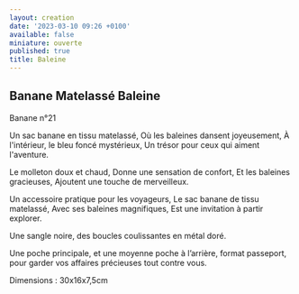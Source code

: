 ```yaml
---
layout: creation
date: '2023-03-10 09:26 +0100'
available: false
miniature: ouverte
published: true
title: Baleine
---
```

## Banane Matelassé Baleine

Banane n°21

Un sac banane en tissu matelassé,
Où les baleines dansent joyeusement,
À l'intérieur, le bleu foncé mystérieux,
Un trésor pour ceux qui aiment l'aventure.

Le molleton doux et chaud,
Donne une sensation de confort,
Et les baleines gracieuses,
Ajoutent une touche de merveilleux.

Un accessoire pratique pour les voyageurs,
Le sac banane de tissu matelassé,
Avec ses baleines magnifiques,
Est une invitation à partir explorer.


Une sangle noire, des boucles coulissantes en métal doré.

Une poche principale, et une moyenne poche à l’arrière, format passeport, pour garder vos affaires précieuses tout contre vous.

Dimensions : 30x16x7,5cm
